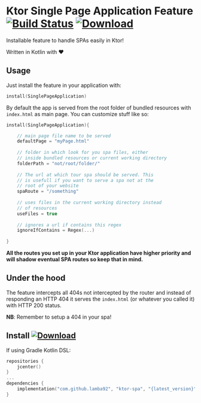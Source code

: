 # Ktor Single Page Application Feature [![Build Status](https://travis-ci.org/lamba92/ktor-spa.svg?branch=master)](https://travis-ci.org/lamba92/ktor-spa) [ ![Download](https://api.bintray.com/packages/lamba92/com.github.lamba92/ktor-spa/images/download.svg) ](https://bintray.com/lamba92/com.github.lamba92/ktor-spa/_latestVersion)
Installable feature to handle SPAs easily in Ktor!

Written in Kotlin with ❤️

## Usage

Just install the feature in your application with:

```kotlin
install(SinglePageApplication)
```

By default the app is served from the root folder of bundled resources with `index.html` as main page. You can customize stuff like so:

```kotlin
install(SinglePageApplication){

    // main page file name to be served
    defaultPage = "myPage.html"
    
    // folder in which look for you spa files, either
    // inside bundled resources or current working directory
    folderPath = "not/root/folder/"
    
    // The url at which tour spa should be served. This
    // is usefull if you want to serve a spa not at the
    // root of your website
    spaRoute = "/something"
    
    // uses files in the current working directory instead
    // of resources
    useFiles = true
    
    // ignores a url if contains this regex 
    ignoreIfContains = Regex(...)
    
}
```

**All the routes you set up in your Ktor application have higher priority and will shadow eventual SPA routes so keep that in mind.** 

## Under the hood

The feature intercepts all 404s not intercepted by the router and instead of responding an HTTP 404 it serves the `index.html` (or whatever you called it) with HTTP 200 status.

**NB**: Remember to setup a 404 in your spa!

## Install [ ![Download](https://api.bintray.com/packages/lamba92/com.github.lamba92/ktor-spa/images/download.svg) ](https://bintray.com/lamba92/com.github.lamba92/ktor-spa/_latestVersion)

If using Gradle Kotlin DSL:
```kotlin
repositories {
    jcenter()
}
...
dependencies {
    implementation("com.github.lamba92", "ktor-spa", "{latest_version}")
}
```
